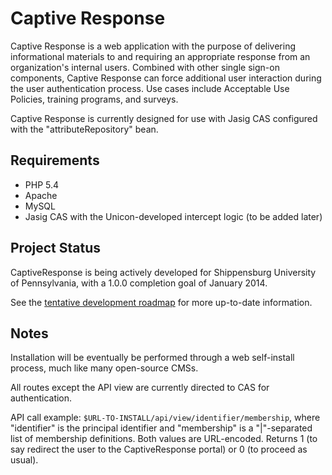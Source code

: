 Captive Response
===============

Captive Response is a web application with the purpose of delivering informational materials to and requiring an appropriate response from an organization's internal users. Combined with other single sign-on components, Captive Response can force additional user interaction during the user authentication process. Use cases include Acceptable Use Policies, training programs, and surveys.

Captive Response is currently designed for use with Jasig CAS configured with the "attributeRepository" bean.

Requirements
-------------------------
+  PHP 5.4
+  Apache
+  MySQL
+  Jasig CAS with the Unicon-developed intercept logic (to be added later)

Project Status
-------------------------
CaptiveResponse is being actively developed for Shippensburg University of Pennsylvania, with a 1.0.0 completion goal of January 2014.

See the [tentative development roadmap](https://github.com/bemosior/CaptiveResponse/wiki/Development-Roadmap) for more up-to-date information.

Notes
-------------------------
Installation will be eventually be performed through a web self-install process, much like many open-source CMSs. 

All routes except the API view are currently directed to CAS for authentication.

API call example:
```$URL-TO-INSTALL/api/view/identifier/membership```, where "identifier" is the principal identifier and "membership" is a "|"-separated list of membership definitions. Both values are URL-encoded. Returns 1 (to say redirect the user to the CaptiveResponse portal) or 0 (to proceed as usual).
